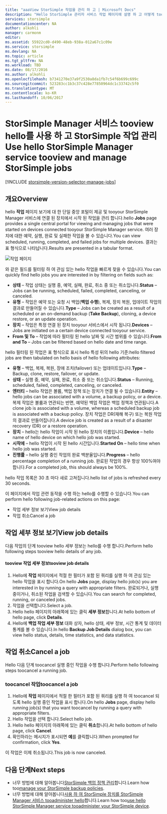 ```yaml
---
title: "aaaView StorSimple 작업을 관리 하 고 | Microsoft Docs"
description: "Hello StorSimple 관리자 서비스 작업 페이지에 설명 하 고 어떻게 toouse 것 tootrack 최근, 현재 및 예약 된 백업 작업입니다."
services: storsimple
documentationcenter: NA
author: alkohli
manager: carmonm
editor: 
ms.assetid: 55922cd0-d490-48eb-938a-012a67c1c09e
ms.service: storsimple
ms.devlang: NA
ms.topic: article
ms.tgt_pltfrm: NA
ms.workload: TBD
ms.date: 08/17/2016
ms.author: alkohli
ms.openlocfilehash: b7341270e37a9f2530a8da1fb7c54f6b699c699c
ms.sourcegitcommit: 523283cc1b3c37c428e77850964dc1c33742c5f0
ms.translationtype: MT
ms.contentlocale: ko-KR
ms.lasthandoff: 10/06/2017
---
```

# <a name="use-hello-storsimple-manager-service-tooview-and-manage-storsimple-jobs"></a><span data-ttu-id="77c94-103">StorSimple Manager 서비스 tooview hello를 사용 하 고 StorSimple 작업 관리</span><span class="sxs-lookup"><span data-stu-id="77c94-103">Use hello StorSimple Manager service tooview and manage StorSimple jobs</span></span>
[!INCLUDE [storsimple-version-selector-manage-jobs](../../includes/storsimple-version-selector-manage-jobs.md)]

## <a name="overview"></a><span data-ttu-id="77c94-104">개요</span><span class="sxs-lookup"><span data-stu-id="77c94-104">Overview</span></span>
<span data-ttu-id="77c94-105">hello **작업** 페이지 보기에 대 한 단일 중앙 포털이 제공 및 tooyour StorSimple Manager 서비스에 연결 된 장치에서 시작 된 작업을 관리 합니다.</span><span class="sxs-lookup"><span data-stu-id="77c94-105">hello **Jobs** page provides a single central portal for viewing and managing jobs that were started on devices connected tooyour StorSimple Manager service.</span></span> <span data-ttu-id="77c94-106">여러 장치에 대한 예약, 실행, 완료 및 실패한 작업을 볼 수 있습니다.</span><span class="sxs-lookup"><span data-stu-id="77c94-106">You can view scheduled, running, completed, and failed jobs for multiple devices.</span></span> <span data-ttu-id="77c94-107">결과는 표 형식으로 나타납니다.</span><span class="sxs-lookup"><span data-stu-id="77c94-107">Results are presented in a tabular format.</span></span> 

![작업 페이지](./media/storsimple-manage-jobs/HCS_JobsPage.png)

<span data-ttu-id="77c94-109">와 같은 필드를 필터링 하 여 관심 있는 hello 작업을 빠르게 찾을 수 있습니다.</span><span class="sxs-lookup"><span data-stu-id="77c94-109">You can quickly find hello jobs you are interested in by filtering on fields such as:</span></span>

* <span data-ttu-id="77c94-110">**상태** – 작업 상태는 실행 중, 예약, 실패, 완료, 취소 중 또는 취소입니다.</span><span class="sxs-lookup"><span data-stu-id="77c94-110">**Status** – Jobs can be running, scheduled, failed, completed, canceling, or canceled.</span></span>
* <span data-ttu-id="77c94-111">**유형** – 작업은 예약 또는 요청 시 백업(**백업 수행**), 복제, 장치 복원, 업데이트 작업의 결과로 만들어질 수 있습니다.</span><span class="sxs-lookup"><span data-stu-id="77c94-111">**Type** – Jobs can be created as a result of a scheduled or an on-demand backup (**Take Backup**), cloning, a device restore, or an update operation.</span></span>
* <span data-ttu-id="77c94-112">**장치** – 작업은 특정 연결 된 장치 tooyour 서비스에서 시작 됩니다.</span><span class="sxs-lookup"><span data-stu-id="77c94-112">**Devices** – Jobs are initiated on a certain device connected tooyour service.</span></span>
* <span data-ttu-id="77c94-113">**From 및 To** – 작업에 따라 필터링 된 hello 날짜 및 시간 범위를 수 있습니다.</span><span class="sxs-lookup"><span data-stu-id="77c94-113">**From and To** – Jobs can be filtered based on hello date and time range.</span></span>

<span data-ttu-id="77c94-114">hello 필터링 된 작업은 표 형식으로 표시 hello 특성 뒤의 hello 기준:</span><span class="sxs-lookup"><span data-stu-id="77c94-114">hello filtered jobs are then tabulated on hello basis of hello following attributes:</span></span>

* <span data-ttu-id="77c94-115">**유형** – 백업, 복제, 복원, 장애 조치(failover) 또는 업데이트입니다.</span><span class="sxs-lookup"><span data-stu-id="77c94-115">**Type** – Backup, clone, restore, failover, or update.</span></span>
* <span data-ttu-id="77c94-116">**상태** – 실행 중, 예약, 실패, 완료, 취소 중 또는 취소입니다.</span><span class="sxs-lookup"><span data-stu-id="77c94-116">**Status** – Running, scheduled, failed, completed, canceling, or canceled.</span></span>
* <span data-ttu-id="77c94-117">**엔터티** – hello 작업은 볼륨, 백업 정책 또는 장치가 연결 될 수 있습니다.</span><span class="sxs-lookup"><span data-stu-id="77c94-117">**Entity** – hello jobs can be associated with a volume, a backup policy, or a device.</span></span> <span data-ttu-id="77c94-118">복제 작업은 볼륨과 연관되는 반면, 예약된 백업 작업은 백업 정책과 연관됩니다.</span><span class="sxs-lookup"><span data-stu-id="77c94-118">A clone job is associated with a volume, whereas a scheduled backup job is associated with a backup policy.</span></span> <span data-ttu-id="77c94-119">장치 작업은 DR(재해 복구) 또는 복원 작업의 결과로 만들어집니다.</span><span class="sxs-lookup"><span data-stu-id="77c94-119">A device job is created as a result of a disaster recovery (DR) or a restore operation.</span></span>
* <span data-ttu-id="77c94-120">**장치** – hello는 hello 작업이 시작 된 hello 장치의 이름입니다.</span><span class="sxs-lookup"><span data-stu-id="77c94-120">**Device** – hello name of hello device on which hello job was started.</span></span>
* <span data-ttu-id="77c94-121">**시작에** – hello 작업이 시작 된 hello 시간입니다.</span><span class="sxs-lookup"><span data-stu-id="77c94-121">**Started On** – hello time when hello job was started.</span></span>
* <span data-ttu-id="77c94-122">**진행률** – hello 실행 중인 작업의 완료 백분율입니다.</span><span class="sxs-lookup"><span data-stu-id="77c94-122">**Progress** – hello percentage completion of a running job.</span></span> <span data-ttu-id="77c94-123">완료된 작업의 경우 항상 100%여야 합니다.</span><span class="sxs-lookup"><span data-stu-id="77c94-123">For a completed job, this should always be 100%.</span></span>

<span data-ttu-id="77c94-124">hello 작업 목록은 30 초 마다 새로 고쳐집니다.</span><span class="sxs-lookup"><span data-stu-id="77c94-124">hello list of jobs is refreshed every 30 seconds.</span></span>

<span data-ttu-id="77c94-125">이 페이지에서 작업 관련 동작을 수행 하는 hello를 수행할 수 있습니다.</span><span class="sxs-lookup"><span data-stu-id="77c94-125">You can perform hello following job-related actions on this page:</span></span>

* <span data-ttu-id="77c94-126">작업 세부 정보 보기</span><span class="sxs-lookup"><span data-stu-id="77c94-126">View job details</span></span>
* <span data-ttu-id="77c94-127">작업 취소</span><span class="sxs-lookup"><span data-stu-id="77c94-127">Cancel a job</span></span>

## <a name="view-job-details"></a><span data-ttu-id="77c94-128">작업 세부 정보 보기</span><span class="sxs-lookup"><span data-stu-id="77c94-128">View job details</span></span>
<span data-ttu-id="77c94-129">다음 작업의 단계 tooview hello 세부 정보는 hello를 수행 합니다.</span><span class="sxs-lookup"><span data-stu-id="77c94-129">Perform hello following steps tooview hello details of any job.</span></span>

#### <a name="tooview-job-details"></a><span data-ttu-id="77c94-130">tooview 작업 세부 정보</span><span class="sxs-lookup"><span data-stu-id="77c94-130">tooview job details</span></span>
1. <span data-ttu-id="77c94-131">Hello에 **작업** 페이지에서 적절 한 필터가 포함 된 쿼리를 실행 하 여 관심 있는 hello 작업을 표시 합니다.</span><span class="sxs-lookup"><span data-stu-id="77c94-131">On hello **Jobs** page, display hello job(s) you are interested in by running a query with appropriate filters.</span></span> <span data-ttu-id="77c94-132">완료되거나, 실행 중이거나, 취소된 작업을 검색할 수 있습니다.</span><span class="sxs-lookup"><span data-stu-id="77c94-132">You can search for completed, running, or canceled jobs.</span></span>
2. <span data-ttu-id="77c94-133">작업을 선택합니다.</span><span class="sxs-lookup"><span data-stu-id="77c94-133">Select a job.</span></span>
3. <span data-ttu-id="77c94-134">Hello hello 페이지의 아래쪽에 있는 클릭 **세부 정보**합니다.</span><span class="sxs-lookup"><span data-stu-id="77c94-134">At hello bottom of hello page, click **Details**.</span></span>
4. <span data-ttu-id="77c94-135">Hello에 **백업 작업 세부 정보** 대화 상자, hello 상태, 세부 정보, 시간 통계 및 데이터 통계를 볼 수 있습니다.</span><span class="sxs-lookup"><span data-stu-id="77c94-135">In hello **Backup Job Details** dialog box, you can view hello status, details, time statistics, and data statistics.</span></span>

## <a name="cancel-a-job"></a><span data-ttu-id="77c94-136">작업 취소</span><span class="sxs-lookup"><span data-stu-id="77c94-136">Cancel a job</span></span>
<span data-ttu-id="77c94-137">Hello 다음 단계 toocancel 실행 중인 작업을 수행 합니다.</span><span class="sxs-lookup"><span data-stu-id="77c94-137">Perform hello following steps toocancel a running job.</span></span>

### <a name="toocancel-a-job"></a><span data-ttu-id="77c94-138">toocancel 작업</span><span class="sxs-lookup"><span data-stu-id="77c94-138">toocancel a job</span></span>
1. <span data-ttu-id="77c94-139">Hello에 **작업** 페이지에서 적절 한 필터가 포함 된 쿼리를 실행 하 여 toocancel 되도록 hello 실행 중인 작업을 표시 합니다.</span><span class="sxs-lookup"><span data-stu-id="77c94-139">On hello **Jobs** page, display hello running job(s) that you want toocancel by running a query with appropriate filters.</span></span>
2. <span data-ttu-id="77c94-140">Hello 작업을 선택 합니다.</span><span class="sxs-lookup"><span data-stu-id="77c94-140">Select hello job.</span></span>
3. <span data-ttu-id="77c94-141">Hello hello 페이지의 아래쪽에 있는 클릭 **취소**합니다.</span><span class="sxs-lookup"><span data-stu-id="77c94-141">At hello bottom of hello page, click **Cancel**.</span></span>
4. <span data-ttu-id="77c94-142">확인하라는 메시지가 표시되면 **예**를 클릭합니다.</span><span class="sxs-lookup"><span data-stu-id="77c94-142">When prompted for confirmation, click **Yes**.</span></span>

<span data-ttu-id="77c94-143">이 작업은 이제 취소됩니다.</span><span class="sxs-lookup"><span data-stu-id="77c94-143">This job is now canceled.</span></span>

## <a name="next-steps"></a><span data-ttu-id="77c94-144">다음 단계</span><span class="sxs-lookup"><span data-stu-id="77c94-144">Next steps</span></span>
* <span data-ttu-id="77c94-145">너무 방법에 대해 알아봅니다[StorSimple 백업 정책 관리](storsimple-manage-backup-policies.md)합니다.</span><span class="sxs-lookup"><span data-stu-id="77c94-145">Learn how too[manage your StorSimple backup policies](storsimple-manage-backup-policies.md).</span></span>
* <span data-ttu-id="77c94-146">너무 방법에 대해 알아봅니다[사용 하 여 StorSimple 장치를 StorSimple Manager 서비스 tooadminister hello](storsimple-manager-service-administration.md)합니다.</span><span class="sxs-lookup"><span data-stu-id="77c94-146">Learn how too[use hello StorSimple Manager service tooadminister your StorSimple device](storsimple-manager-service-administration.md).</span></span>

